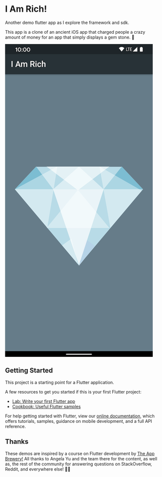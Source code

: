 # I Am Rich!

Another demo flutter app as I explore the framework and sdk.

This app is a clone of an ancient iOS app that charged people a
crazy amount of money for an app that simply displays a gem stone. 💎

![app screenshot](screenshots/image1.png)


## Getting Started

This project is a starting point for a Flutter application.

A few resources to get you started if this is your first Flutter project:

- [Lab: Write your first Flutter app](https://flutter.dev/docs/get-started/codelab)
- [Cookbook: Useful Flutter samples](https://flutter.dev/docs/cookbook)

For help getting started with Flutter, view our
[online documentation](https://flutter.dev/docs), which offers tutorials,
samples, guidance on mobile development, and a full API reference.

## Thanks

These demos are inspired by a course on Flutter development by
[The App Brewery!](https://flutter.dev/docs/get-started/codelab)
All thanks to Angela Yu and the team there for the content, as well as, 
the rest of the community for answering questions on StackOverflow, Reddit,
and everywhere else! 🙏🦄